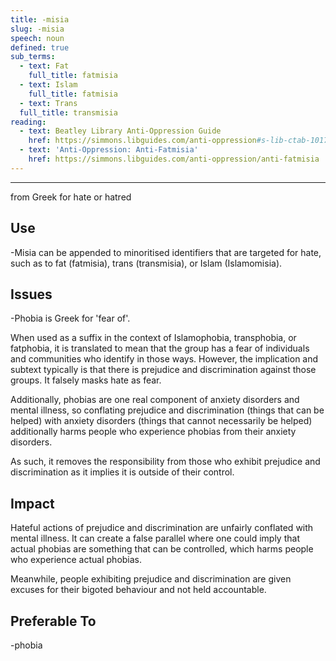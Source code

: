 ```yaml
---
title: -misia
slug: -misia
speech: noun
defined: true
sub_terms:
  - text: Fat
    full_title: fatmisia
  - text: Islam
    full_title: fatmisia
  - text: Trans
  full_title: transmisia
reading:
  - text: Beatley Library Anti-Oppression Guide
    href: https://simmons.libguides.com/anti-oppression#s-lib-ctab-10174165-1
  - text: 'Anti-Oppression: Anti-Fatmisia'
    href: https://simmons.libguides.com/anti-oppression/anti-fatmisia
---
```

---
from Greek for hate or hatred

## Use

-Misia can be appended to minoritised identifiers that are targeted for hate, such as to fat (fatmisia), trans (transmisia), or Islam (Islamomisia).

## Issues

-Phobia is Greek for 'fear of'.

When used as a suffix in the context of Islamophobia, transphobia, or fatphobia, it is translated to mean that the group has a fear of individuals and communities who identify in those ways. However, the implication and subtext typically is that there is prejudice and discrimination against those groups. It falsely masks hate as fear.

Additionally, phobias are one real component of anxiety disorders and mental illness, so conflating prejudice and discrimination (things that can be helped) with anxiety disorders (things that cannot necessarily be helped) additionally harms people who experience phobias from their anxiety disorders.

As such, it removes the responsibility from those who exhibit prejudice and discrimination as it implies it is outside of their control.

## Impact

Hateful actions of prejudice and discrimination are unfairly conflated with mental illness. It can create a false parallel where one could imply that actual phobias are something that can be controlled, which harms people who experience actual phobias.

Meanwhile, people exhibiting prejudice and discrimination are given excuses for their bigoted behaviour and not held accountable.

## Preferable To

-phobia